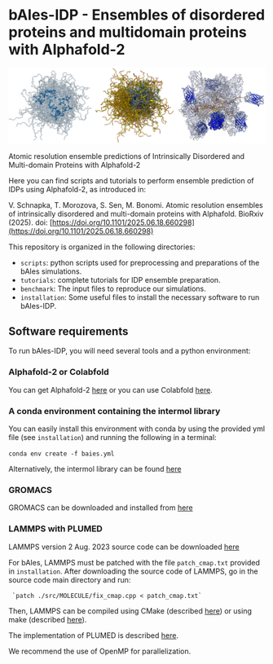 # bAIes-IDP - Ensembles of disordered proteins and multidomain proteins with Alphafold-2

<p align="center">
  <img src="baies-idp.png" width="1000">
</p>

Atomic resolution ensemble predictions of Intrinsically Disordered and Multi-domain Proteins with Alphafold-2

Here you can find scripts and tutorials to perform ensemble prediction of IDPs using Alphafold-2, as introduced in:

V. Schnapka, T. Morozova, S. Sen, M. Bonomi. Atomic resolution ensembles of intrinsically disordered and multi-domain proteins with Alphafold. BioRxiv (2025). doi: [https://doi.org/10.1101/2025.06.18.660298](https://doi.org/10.1101/2025.06.18.660298)

This repository is organized in the following directories:
* `scripts`: python scripts used for preprocessing and preparations of the bAIes simulations.
* `tutorials`: complete tutorials for IDP ensemble preparation.
* `benchmark`: The input files to reproduce our simulations.
* `installation`: Some useful files to install the necessary software to run bAIes-IDP.

## Software requirements

To run bAIes-IDP, you will need several tools and a python environment:

### Alphafold-2 or Colabfold

You can get Alphafold-2 [here](https://github.com/google-deepmind/alphafold) or you can use Colabfold [here](https://github.com/sokrypton/ColabFold).

### A conda environment containing the intermol library

You can easily install this environment with conda by using the provided yml file (see `installation`) and running the following in a terminal:

`conda env create -f baies.yml`

Alternatively, the intermol library can be found [here](https://github.com/shirtsgroup/InterMol)

### GROMACS

GROMACS can be downloaded and installed from [here](https://manual.gromacs.org/current/download.html)

### LAMMPS with PLUMED

LAMMPS version 2 Aug. 2023 source code can be downloaded [here](https://download.lammps.org/tars/index.html)

For bAIes, LAMMPS must be patched with the file `patch_cmap.txt` provided in `installation`. After downloading the source code of LAMMPS, go in the source code main directory and run:

     `patch ./src/MOLECULE/fix_cmap.cpp < patch_cmap.txt`

Then, LAMMPS can be compiled using CMake (described [here](https://docs.lammps.org/Build_cmake.html)) or using make (described [here](https://docs.lammps.org/Build_make.html)).

The implementation of PLUMED is described [here](https://docs.lammps.org/Build_extras.html#plumed).

We recommend the use of OpenMP for parallelization.
